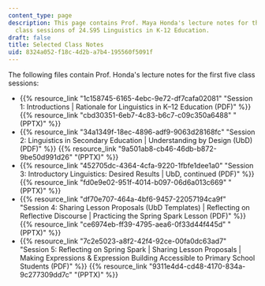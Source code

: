 ```yaml
---
content_type: page
description: This page contains Prof. Maya Honda's lecture notes for the first five
  class sessions of 24.S95 Linguistics in K-12 Education.
draft: false
title: Selected Class Notes
uid: 8324a052-f18c-4d2b-a7b4-195560f5091f
---
```

The following files contain Prof. Honda's lecture notes for the first five class sessions:

- {{% resource_link "1c158745-6165-4ebc-9e72-df7cafa02081" "Session 1: Introductions | Rationale for Linguistics in K–12 Education (PDF)" %}} {{% resource_link "cbd30351-6eb7-4c83-b6c7-c09c350a6488" "(PPTX)" %}}
- {{% resource_link "34a1349f-18ec-4896-adf9-9063d28168fc" "Session 2: Linguistics in Secondary Education | Understanding by Design (UbD) (PDF)" %}} {{% resource_link "9a501ab8-cb46-46db-b872-9be50d991d26" "(PPTX)" %}}
- {{% resource_link "452705dc-4364-4cfa-9220-1fbfe1dee1a0" "Session 3: Introductory Linguistics: Desired Results | UbD, continued (PDF)" %}} {{% resource_link "fd0e9e02-951f-4014-b097-06d6a013c669" "(PPTX)" %}}
- {{% resource_link "df70e707-464a-4bf6-9457-22057194ca9f" "Session 4: Sharing Lesson Proposals (UbD Templates) | Reflecting on Reflective Discourse | Practicing the Spring Spark Lesson (PDF)" %}} {{% resource_link "ce6974eb-ff39-4795-aea6-0f33d44f445d" "(PPTX)" %}}
- {{% resource_link "7c2e5023-a8f2-42f4-92ce-00fa0dc63ad7" "Session 5: Reflecting on Spring Spark | Sharing Lesson Proposals | Making Expressions & Expression Building Accessible to Primary School Students (PDF)" %}} {{% resource_link "9311e4d4-cd48-4170-834a-9c277309dd7c" "(PPTX)" %}}